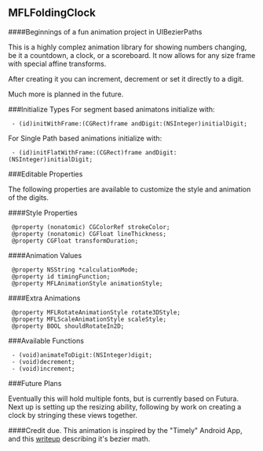 MFLFoldingClock
----------


####Beginnings of a fun animation project in UIBezierPaths

This is a highly complez animation library for showing numbers changing, be it a countdown, a clock, or a scoreboard. It now allows for any size frame with special affine transforms.

After creating it you can increment, decrement or set it directly to a digit.

Much more is planned in the future.

###Initialize Types
For segment based animatons initialize with:

     - (id)initWithFrame:(CGRect)frame andDigit:(NSInteger)initialDigit;  
     
For Single Path based animations initialize with:

     - (id)initFlatWithFrame:(CGRect)frame andDigit:(NSInteger)initialDigit;


###Editable Properties

The following properties are available to customize the style and animation of the digits.

####Style Properties

     @property (nonatomic) CGColorRef strokeColor;
     @property (nonatomic) CGFloat lineThickness;
     @property CGFloat transformDuration;
     
####Animation Values

     @property NSString *calculationMode;
     @property id timingFunction;
     @property MFLAnimationStyle animationStyle;

####Extra Animations

     @property MFLRotateAnimationStyle rotate3DStyle;
     @property MFLScaleAnimationStyle scaleStyle;
     @property BOOL shouldRotateIn2D;

###Available Functions

     - (void)animateToDigit:(NSInteger)digit;
     - (void)decrement;
     - (void)increment;
     
     
###Future Plans

Eventually this will hold multiple fonts, but is currently based on Futura. Next up is setting up the resizing ability, following by work on creating a clock by stringing these views together.

####Credit due.
This animation is inspired by the "Timely" Android App, and this [writeup](http://sriramramani.wordpress.com/2013/10/14/number-tweening/) describing it's bezier math.
